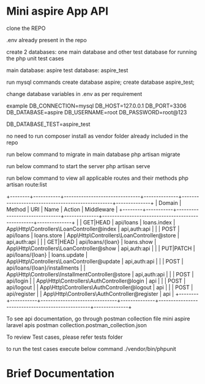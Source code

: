 # Mini aspire App API

clone the REPO

.env already present in the repo 

create 2 databases: one main database and other test database for running the php unit test cases

main database: aspire
test database: aspire_test

run mysql commands
create database aspire;
create database aspire_test;

change database variables in .env as per requirement

example
DB_CONNECTION=mysql
DB_HOST=127.0.0.1
DB_PORT=3306
DB_DATABASE=aspire
DB_USERNAME=root
DB_PASSWORD=root@123

DB_DATABASE_TEST=aspire_test

no need to run composer install as vendor folder already included in the repo

run below command to migrate in main database
php artisan migrate

run below command to start the server
php artisan serve

run below command to view all applicable routes and their methods
php artisan route:list 

+--------+-----------+-------------------------------+--------------+--------------------------------------------------+--------------+
| Domain | Method    | URI                           | Name         | Action                                           | Middleware   |
+--------+-----------+-------------------------------+--------------+--------------------------------------------------+--------------+
|        | GET|HEAD  | api/loans                     | loans.index  | App\Http\Controllers\LoanController@index        | api,auth:api |
|        | POST      | api/loans                     | loans.store  | App\Http\Controllers\LoanController@store        | api,auth:api |
|        | GET|HEAD  | api/loans/{loan}              | loans.show   | App\Http\Controllers\LoanController@show         | api,auth:api |
|        | PUT|PATCH | api/loans/{loan}              | loans.update | App\Http\Controllers\LoanController@update       | api,auth:api |
|        | POST      | api/loans/{loan}/installments |              | App\Http\Controllers\InstallmentController@store | api,auth:api |
|        | POST      | api/login                     |              | App\Http\Controllers\AuthController@login        | api          |
|        | POST      | api/logout                    |              | App\Http\Controllers\AuthController@logout       | api          |
|        | POST      | api/register                  |              | App\Http\Controllers\AuthController@register     | api          |
+--------+-----------+-------------------------------+--------------+--------------------------------------------------+--------------+

To see api documentation, go through postman collection file
mini aspire laravel apis postman collection.postman_collection.json

To review Test cases, please refer tests folder

to run the test cases execute below command
./vendor/bin/phpunit

# Brief Documentation


